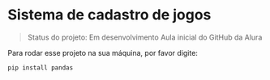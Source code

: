 <h1>Sistema de cadastro de jogos</h1>

> Status do projeto: Em desenvolvimento
> Aula inicial do GitHub da Alura

Para rodar esse projeto na sua máquina, por favor digite:

```
pip install pandas
```
